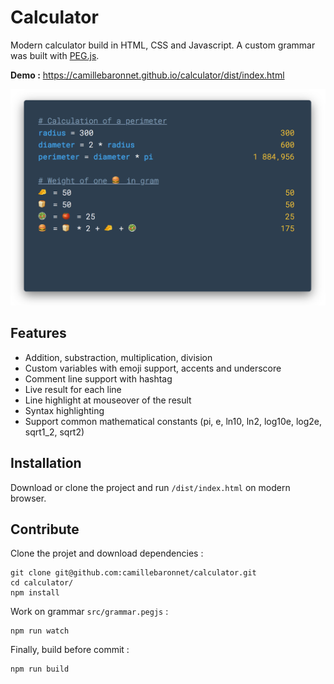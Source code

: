 # Calculator

Modern calculator build in HTML, CSS and Javascript. A custom grammar was built with [PEG.js](https://pegjs.org/).

**Demo :** https://camillebaronnet.github.io/calculator/dist/index.html

<img src="screenshot.png" alt="Calculator" width="600px">

## Features

- Addition, substraction, multiplication, division
- Custom variables with emoji support, accents and underscore
- Comment line support with hashtag
- Live result for each line
- Line highlight at mouseover of the result
- Syntax highlighting
- Support common mathematical constants (pi, e, ln10, ln2, log10e, log2e, sqrt1_2, sqrt2)

## Installation

Download or clone the project and run <code>/dist/index.html</code> on modern browser.

## Contribute

Clone the projet and download dependencies :

```
git clone git@github.com:camillebaronnet/calculator.git
cd calculator/
npm install
```

Work on grammar `src/grammar.pegjs` :

```
npm run watch
```

Finally, build before commit :

```
npm run build
```

